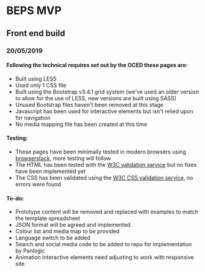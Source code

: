 # BEPS MVP

## Front end build 
### 20/05/2019

#### Following the technical requires set out by the OCED these pages are:

- Built using LESS 
- Used only 1 CSS file
- Built using the Bootstrap v3.4.1 grid system (we've used an older version to allow for the use of LESS, new versions are built using SASS)
- Unused Bootstrap files haven't been removed at this stage
- Javascript has been used for interactive elements but isn't relied upon for navigation
- No media mapping file has been created at this time

#### Testing:

- These pages have been minimally tested in modern browsers using [browserstack](https://www.browserstack.com/), more testing will follow
- The HTML has been tested with the [W3C validation service](https://validator.w3.org/) but no fixes have been implemented yet
- The CSS has been validated using the [W3C CSS validation service](https://jigsaw.w3.org/css-validator/), no errors were found

#### To-do:
- Prototype content will be removed and replaced with examples to match the template spreadsheet
- JSON format will be agreed and implemented 
- Colour list and media map to be provided
- Language switch to be added
- Search and social media code to be added to repo for implementation by Panlogic
- Animation interactive elements need adjusting to work with responsive site

